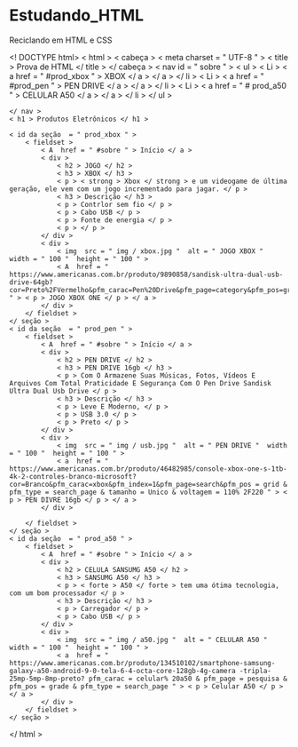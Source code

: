 # Estudando_HTML
Reciclando em HTML e CSS

  
<! DOCTYPE html>
< html >
    < cabeça >
        < meta  charset = " UTF-8 " >
        < title > Prova de HTML </ title >
    </ cabeça >
    < nav  id = " sobre " >
        < ul >
            < Li > < a  href = " #prod_xbox " > XBOX </ a > </ a > </ li >
            < Li > < a  href = " #prod_pen " > PEN DRIVE </ a > </ a > </ li >
            < Li > < a  href = " # prod_a50 " > CELULAR A50 </ a > </ a > </ li >
        </ ul >

    </ nav >
    < h1 > Produtos Eletrônicos </ h1 >

    < id da seção  = " prod_xbox " >
        < fieldset >
            < A  href = " #sobre " > Início </ a >
            < div >
                < h2 > JOGO </ h2 >
                < h3 > XBOX </ h3 >
                < p > < strong > Xbox </ strong > e um videogame de última geração, ele vem com um jogo incrementado para jagar. </ p >
                < h3 > Descrição </ h3 >
                < p > Contrlor sem fio </ p >
                < p > Cabo USB </ p >
                < p > Fonte de energia </ p >
                < p > </ p >
            </ div >
            < div >
                < img  src = " img / xbox.jpg "  alt = " JOGO XBOX "  width = " 100 "  height = " 100 " >
                < A  href = " https://www.americanas.com.br/produto/9890858/sandisk-ultra-dual-usb-drive-64gb?cor=Preto%2FVermelho&pfm_carac=Pen%20Drive&pfm_page=category&pfm_pos=grid&pfm_type=vit_product_grid " > < p > JOGO XBOX ONE </ p > </ a >
            </ div >
        </ fieldset >
    </ seção >
    < id da seção  = " prod_pen " >
        < fieldset >
            < A  href = " #sobre " > Início </ a >
            < div >
                < h2 > PEN DRIVE </ h2 >
                < h3 > PEN DRIVE 16gb </ h3 >
                < p > Com O Armazene Suas Músicas, Fotos, Vídeos E Arquivos Com Total Praticidade E Segurança Com O Pen Drive Sandisk Ultra Dual Usb Drive </ p >
                < h3 > Descrição </ h3 >
                < p > Leve E Moderno, </ p >
                < p > USB 3.0 </ p >
                < p > Preto </ p >
            </ div >
            < div >
                < img  src = " img / usb.jpg "  alt = " PEN DRIVE "  width = " 100 "  height = " 100 " >
                < a  href = " https://www.americanas.com.br/produto/46482985/console-xbox-one-s-1tb-4k-2-controles-branco-microsoft?cor=Branco&pfm_carac=xbox&pfm_index=1&pfm_page=search&pfm_pos = grid & pfm_type = search_page & tamanho = Unico & voltagem = 110% 2F220 " > < p > PEN DIVRE 16gb </ p > </ a >
            </ div >

        </ fieldset >
    </ seção >
    < id da seção  = " prod_a50 " >
        < fieldset >
            < A  href = " #sobre " > Início </ a >
            < div >
                < h2 > CELULA SANSUMG A50 </ h2 >
                < h3 > SANSUMG A50 </ h3 >
                < p > < forte > A50 </ forte > tem uma ótima tecnologia, com um bom processador </ p >
                < h3 > Descrição </ h3 >
                < p > Carregador </ p >
                < p > Cabo USB </ p >
            </ div >
            < div >
                < img  src = " img / a50.jpg "  alt = " CELULAR A50 "  width = " 100 "  height = " 100 " >
                < a  href = " https://www.americanas.com.br/produto/134510102/smartphone-samsung-galaxy-a50-android-9-0-tela-6-4-octa-core-128gb-4g-camera -tripla-25mp-5mp-8mp-preto? pfm_carac = celular% 20a50 & pfm_page = pesquisa & pfm_pos = grade & pfm_type = search_page " > < p > Celular A50 </ p > </ a >
            </ div >
        </ fieldset >
    </ seção >


</ html >
